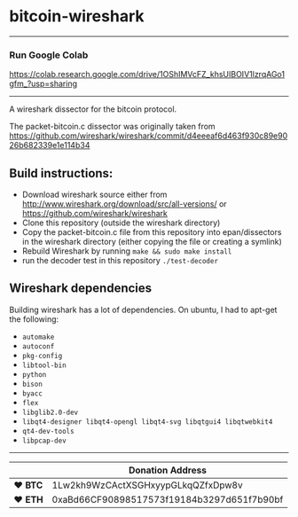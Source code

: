 # bitcoin-wireshark


-------------------------
### Run Google Colab

https://colab.research.google.com/drive/1OShIMVcFZ_khsUIBOIV1lzrqAGo1gfm_?usp=sharing

-------------------------


A wireshark dissector for the bitcoin protocol.

The packet-bitcoin.c dissector was originally taken from https://github.com/wireshark/wireshark/commit/d4eeeaf6d463f930c89e9026b682339e1e114b34

## Build instructions:

- Download wireshark source either from http://www.wireshark.org/download/src/all-versions/ or https://github.com/wireshark/wireshark
- Clone this repository (outside the wireshark directory)
- Copy the packet-bitcoin.c file from this repository into epan/dissectors in the wireshark directory (either copying the file or creating a symlink)
- Rebuild Wireshark by running `make && sudo make install`
- run the decoder test in this repository `./test-decoder`

## Wireshark dependencies

Building wireshark has a lot of dependencies. On ubuntu, I had to apt-get the following: 

- `automake`
- `autoconf`
- `pkg-config`
- `libtool-bin`
- `python`
- `bison`
- `byacc`
- `flex`
- `libglib2.0-dev`
- `libqt4-designer libqt4-opengl libqt4-svg libqtgui4 libqtwebkit4`
- `qt4-dev-tools`
- `libpcap-dev`



----

|  | Donation Address |
| --- | --- |
| ♥ __BTC__ | 1Lw2kh9WzCActXSGHxyypGLkqQZfxDpw8v |
| ♥ __ETH__ | 0xaBd66CF90898517573f19184b3297d651f7b90bf |
